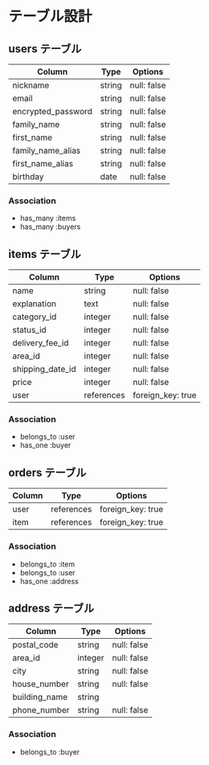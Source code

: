 # テーブル設計

## users テーブル

| Column             | Type    | Options     |
| ------------------ | ------- | ----------- |
| nickname           | string  | null: false |
| email              | string  | null: false |
| encrypted_password | string  | null: false |
| family_name        | string  | null: false |
| first_name         | string  | null: false |
| family_name_alias  | string  | null: false |
| first_name_alias   | string  | null: false |
| birthday           | date    | null: false |

### Association

- has_many :items
- has_many :buyers

## items テーブル

| Column           | Type       | Options           |
| ---------------- | ---------- | ----------------- |
| name             | string     | null: false       |
| explanation      | text       | null: false       |
| category_id      | integer    | null: false       |
| status_id        | integer    | null: false       |
| delivery_fee_id  | integer    | null: false       |
| area_id          | integer    | null: false       |
| shipping_date_id | integer    | null: false       |
| price            | integer    | null: false       |
| user             | references | foreign_key: true |

### Association

- belongs_to :user
- has_one :buyer

## orders テーブル

| Column | Type       | Options           |
| ------ | ---------- | ----------------- |
| user   | references | foreign_key: true |
| item   | references | foreign_key: true |

### Association

- belongs_to :item
- belongs_to :user
- has_one :address

## address テーブル

| Column        | Type    | Options     |
| ------------- | ------- | ----------- |
| postal_code   | string  | null: false |
| area_id       | integer | null: false |
| city          | string  | null: false |
| house_number  | string  | null: false |
| building_name | string  |             |
| phone_number  | string  | null: false |

### Association

- belongs_to :buyer
